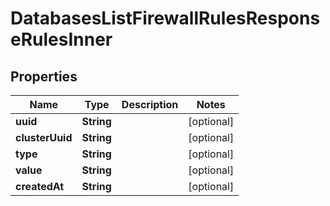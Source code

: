 

# DatabasesListFirewallRulesResponseRulesInner


## Properties

| Name | Type | Description | Notes |
|------------ | ------------- | ------------- | -------------|
|**uuid** | **String** |  |  [optional] |
|**clusterUuid** | **String** |  |  [optional] |
|**type** | **String** |  |  [optional] |
|**value** | **String** |  |  [optional] |
|**createdAt** | **String** |  |  [optional] |




